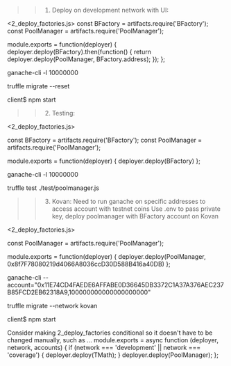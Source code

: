 >>1. Deploy on development network with UI:

<2_deploy_factories.js>
const BFactory = artifacts.require('BFactory');
const PoolManager = artifacts.require('PoolManager');

module.exports = function(deployer) {
  deployer.deploy(BFactory).then(function() {
    return deployer.deploy(PoolManager, BFactory.address);
  });
};

ganache-cli -l 10000000 

truffle migrate --reset

client$ npm start

>>2. Testing:

<2_deploy_factories.js>

const BFactory = artifacts.require('BFactory');
const PoolManager = artifacts.require('PoolManager');

module.exports = function(deployer) {
  deployer.deploy(BFactory)
};

ganache-cli -l 10000000

truffle test ./test/poolmanager.js

>>3. Kovan:
Need to run ganache on specific addresses to access account with testnet coins
Use .env to pass private key, deploy poolmanager with BFactory account on Kovan

<2_deploy_factories.js>

const PoolManager = artifacts.require('PoolManager');

module.exports = function(deployer) {
  deployer.deploy(PoolManager, 0x8f7F78080219d4066A8036ccD30D588B416a40DB)
};

ganache-cli --account="0x11E74CD4FAEDE6AFFABE0D36645DB3372C1A37A376AEC237B85FCD2EB62318A9,100000000000000000000"

truffle migrate --network kovan

client$ npm start


Consider making 2_deploy_factories conditional so it doesn't have to be changed manually, 
such as ...
module.exports = async function (deployer, network, accounts) {
    if (network === 'development' || network === 'coverage') {
        deployer.deploy(TMath);
    }
    deployer.deploy(PoolManager);
};